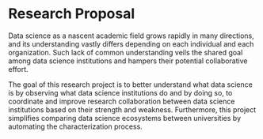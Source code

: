 # Research Proposal

Data science as a nascent academic field grows rapidly in many directions, and
its understanding vastly differs depending on each individual and each
organization. Such lack of common understanding veils the shared goal among data
science institutions and hampers their potential collaborative effort.

The goal of this research project is to better understand what data science is
by observing what data science institutions do and by doing so, to coordinate
and improve research collaboration between data science institutions based on
their strength and weakness. Furthermore, this project simplifies comparing data
science ecosystems between universities by automating the characterization process.
